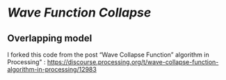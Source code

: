 # *Wave Function Collapse*
## Overlapping model ##

I forked this code from the post  “Wave Collapse Function” algorithm in Processing" : https://discourse.processing.org/t/wave-collapse-function-algorithm-in-processing/12983

